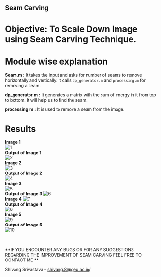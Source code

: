 ## Seam Carving ##

# Objective: To Scale Down Image using Seam Carving Technique.  

# Module wise explanation

**Seam.m :** It takes the input and asks for number of seams to remove horizontally and vertically. It calls `dp_generator.m` and `processing.m` for removing a seam.<br/>

**dp_generator.m :** It generates a matrix with the sum of energy in it from top to bottom. It will help us to find the seam.<br/>

**processing.m :** It is used to remove a seam from the image.<br/> 
 
# Results
**Image 1**<br/>
![1](/Images/1.jpg)<br/>
**Output of Image 1**<br/>
![2](/Images/1o.jpeg)<br/>
**Image 2**<br/>
![3](/Images/2.jpg)<br/>
**Output of Image 2**<br/>
![4](/Images/2o.jpeg)<br/>
**Image 3**<br/>
![5](/Images/3.jpg)<br/>
**Output of Image 3**
![6](/Images/3o.jpeg)<br/>
**Image 4**
![7](/Images/4.jpg)<br/>
**Output of Image 4**<br/>
![8](/Images/4o.jpeg)<br/>
**Image 5**<br/>
![9](/Images/5.jpg)<br/>
**Output of Image 5**<br/>
![10](/Images/5o.jpeg)<br/><br/><br/>

**IF YOU ENCOUNTER ANY BUGS OR FOR ANY SUGGESTIONS REGARDING THE IMPROVEMENT OF SEAM CARVING FEEL FREE TO CONTACT ME **

Shivang Srivastava	-	shivang.8@geu.ac.in/<br/>

